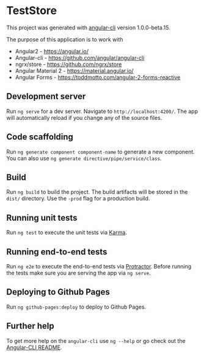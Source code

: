 # TestStore

This project was generated with [angular-cli](https://github.com/angular/angular-cli) version 1.0.0-beta.15.

The purpose of this application is to work with 
- Angular2 - https://angular.io/
- Angular-cli - https://github.com/angular/angular-cli
- ngrx/store - https://github.com/ngrx/store
- Angular Material 2 - https://material.angular.io/
- Angular Forms - https://toddmotto.com/angular-2-forms-reactive

## Development server
Run `ng serve` for a dev server. Navigate to `http://localhost:4200/`. The app will automatically reload if you change any of the source files.

## Code scaffolding

Run `ng generate component component-name` to generate a new component. You can also use `ng generate directive/pipe/service/class`.

## Build

Run `ng build` to build the project. The build artifacts will be stored in the `dist/` directory. Use the `-prod` flag for a production build.

## Running unit tests

Run `ng test` to execute the unit tests via [Karma](https://karma-runner.github.io).

## Running end-to-end tests

Run `ng e2e` to execute the end-to-end tests via [Protractor](http://www.protractortest.org/). 
Before running the tests make sure you are serving the app via `ng serve`.

## Deploying to Github Pages

Run `ng github-pages:deploy` to deploy to Github Pages.

## Further help

To get more help on the `angular-cli` use `ng --help` or go check out the [Angular-CLI README](https://github.com/angular/angular-cli/blob/master/README.md).

